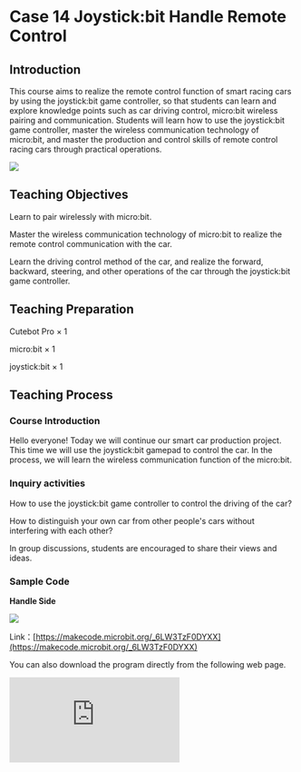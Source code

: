 ﻿---
sidebar_position: 14
sidebar_label: case 14 Joystick:bit Handle Remote Control
---

# Case 14 Joystick:bit Handle Remote Control

## Introduction

This course aims to realize the remote control function of smart racing cars by using the joystick:bit game controller, so that students can learn and explore knowledge points such as car driving control, micro:bit wireless pairing and communication. Students will learn how to use the joystick:bit game controller, master the wireless communication technology of micro:bit, and master the production and control skills of remote control racing cars through practical operations.

![](https://wiki-media-ef.oss-cn-hongkong.aliyuncs.com//images/cutebot-pro-case-14-01.png)

## Teaching Objectives

Learn to pair wirelessly with micro:bit.

Master the wireless communication technology of micro:bit to realize the remote control communication with the car.

Learn the driving control method of the car, and realize the forward, backward, steering, and other operations of the car through the joystick:bit game controller.


## Teaching Preparation

Cutebot Pro × 1

micro:bit × 1

joystick:bit × 1

## Teaching Process

### Course Introduction

Hello everyone! Today we will continue our smart car production project. This time we will use the joystick:bit gamepad to control the car. In the process, we will learn the wireless communication function of the micro:bit.

### Inquiry activities

How to use the joystick:bit game controller to control the driving of the car?

How to distinguish your own car from other people's cars without interfering with each other?

In group discussions, students are encouraged to share their views and ideas.

### Sample Code

**Handle Side**

![](https://wiki-media-ef.oss-cn-hongkong.aliyuncs.com//images/cutebot-pro-case-14-02.png)

Link：[https://makecode.microbit.org/_6LW3TzF0DYXX](https://makecode.microbit.org/_6LW3TzF0DYXX)

You can also download the program directly from the following web page.

<div
    style={{
        position: 'relative',
        paddingBottom: '60%',
        overflow: 'hidden',
    }}
>
    <iframe
        src="https://makecode.microbit.org/_6LW3TzF0DYXX"
        frameborder="0"
        sandbox="allow-popups allow-forms allow-scripts allow-same-origin"
        style={{
            position: 'absolute',
            width: '100%',
            height: '100%',
        }}
    />
</div>
**Car Side**

### Case presentation

![](https://wiki-media-ef.oss-cn-hongkong.aliyuncs.com//images/cutebot-pro-case-14-03.png)

Link：[https://makecode.microbit.org/_8ij0v4W5a562](https://makecode.microbit.org/_8ij0v4W5a562)

You can also download the program directly from the following web page.

<div
    style={{
        position: 'relative',
        paddingBottom: '60%',
        overflow: 'hidden',
    }}
>
    <iframe
        src="https://makecode.microbit.org/_8ij0v4W5a562"
        frameborder="0"
        sandbox="allow-popups allow-forms allow-scripts allow-same-origin"
        style={{
            position: 'absolute',
            width: '100%',
            height: '100%',
        }}
    />
</div>

## Summary and Reflection

Review course content to remind students of what knowledge and skills they have acquired.

Guide students to discuss the problems and difficulties they encountered in the production process, and how to solve these problems.

## Outreach Activities

Let students try not only to control the driving of the car, but also to control the lighting effect of the car or switch functions such as line inspection, obstacle avoidance, and remote control through the buttons on the gamepad.

